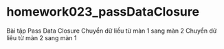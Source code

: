 # homework023_passDataClosure

Bài tập Pass Data Closure
Chuyển dữ liều từ màn 1 sang màn 2
Chuyển dữ liêu từ màn 2 sang màn 1
